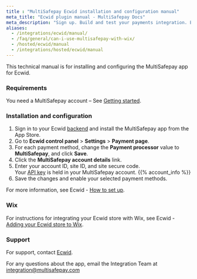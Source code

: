 ```yaml
---
title : "MultiSafepay Ecwid installation and configuration manual"
meta_title: "Ecwid plugin manual - MultiSafepay Docs"
meta_description: "Sign up. Build and test your payments integration. Explore our products and services. Use our API Reference, SDKs, and wrappers. Get support."
aliases: 
  - /integrations/ecwid/manual/
  - /faq/general/can-i-use-multisafepay-with-wix/
  - /hosted/ecwid/manual
  - /integrations/hosted/ecwid/manual
---
```


This technical manual is for installing and configuring the MultiSafepay app for Ecwid.

### Requirements
You need a MultiSafepay account – See [Getting started](/getting-started/).

### Installation and configuration
1. Sign in to your Ecwid [backend](/getting-started/glossary/#backend) and install the MultiSafepay app from the App Store.
2. Go to **Ecwid control panel** > **Settings** > **Payment page**.
3. For each payment method, change the **Payment processor** value to **MultiSafepay**, and click **Save**.
4. Click the **MultiSafepay account details** link. 
5. Enter your account ID, site ID, and site secure code.\
Your [API key](/faq/general/multisafepay-glossary/#api-key) is held in your MultiSafepay account. {{% account_info %}}
5. Save the changes and enable your selected payment methods.

For more information, see Ecwid - [How to set up](https://support.ecwid.com/hc/en-us/articles/207808285-MultiSafepay#Howtosetup).

### Wix
For instructions for integrating your Ecwid store with Wix, see Ecwid - [Adding your Ecwid store to Wix](https://support.ecwid.com/hc/en-us/articles/115005874885-Adding-your-Ecwid-store-to-Wix-site).

### Support
For support, contact [Ecwid](https://support.ecwid.com/hc/en-us/requests/new).

For any questions about the app, email the Integration Team at <integration@multisafepay.com>


